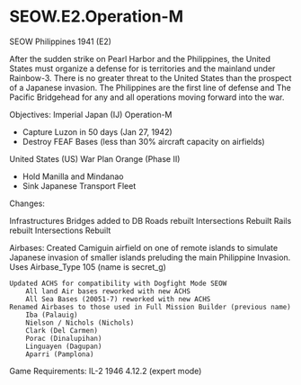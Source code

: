 # SEOW.E2.Operation-M
SEOW Philippines 1941 (E2)

After the sudden strike on Pearl Harbor and the Philippines, the United States must organize a defense for is territories and the mainland under Rainbow-3. There is no greater threat to the United States than the prospect of a Japanese invasion. The Philippines are the first line of defense and The Pacific Bridgehead for any and all operations moving forward into the war.

Objectives:
Imperial Japan (IJ)
Operation-M
 * Capture Luzon in 50 days (Jan 27, 1942)
 * Destroy FEAF Bases (less than 30% aircraft capacity on airfields)

United States (US)
War Plan Orange (Phase II)
 * Hold Manilla and Mindanao
 * Sink Japanese Transport Fleet


Changes:


Infrastructures
	Bridges added to DB
	Roads rebuilt
		Intersections Rebuilt
	Rails rebuilt
		Intersections Rebuilt

Airbases:
	Created Camiguin airfield on one of remote islands to simulate Japanese invasion of smaller islands preluding the main Philippine Invasion.
		Uses Airbase_Type 105 (name is secret_g)
	
	Updated ACHS for compatibility with Dogfight Mode SEOW
		All land Air bases reworked with new ACHS
		All Sea Bases (20051-7) reworked with new ACHS
	Renamed Airbases to those used in Full Mission Builder (previous name)
		Iba (Palauig)
		Nielson / Nichols (Nichols)
		Clark (Del Carmen)
		Porac (Dinalupihan)
		Linguayen (Dagupan)
		Aparri (Pamplona)
		
		



Game Requirements: 
IL-2 1946 4.12.2 (expert mode)



